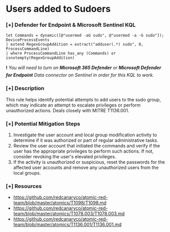 # Users added to Sudoers

### [+] Defender for Endpoint & Microsoft Sentinel KQL
```
let Commands = dynamic([@"usermod -aG sudo", @"usermod -a -G sudo"]);
DeviceProcessEvents
| extend RegexGroupAddition = extract("adduser(.*) sudo", 0, ProcessCommandLine)
| where ProcessCommandLine has_any (Commands) or isnotempty(RegexGroupAddition)
```
:exclamation: *You will need to turn on **Microsoft 365 Defender** or **Microsoft Defender for Endpoint** Data connector on Sentinel in order for this KQL to work.*

### [+] Description 
This rule helps identify potential attempts to add users to the sudo group, which may indicate an attempt to escalate privileges or perform unauthorized actions. Deals closely with MITRE T1136.001.

### [+] Potential Mitigation Steps
1. Investigate the user account and local group modification activity to determine if it was authorized or part of regular administrative tasks.
2. Review the user account that initiated the commands and verify if the user has the appropriate privileges to perform such actions. If not, consider revoking the user's elevated privileges.
3. If the activity is unauthorized or suspicious, reset the passwords for the affected user accounts and remove any unauthorized users from the local groups.

### [+] Resources 
- https://github.com/redcanaryco/atomic-red-team/blob/master/atomics/T1098/T1098.md
- https://github.com/redcanaryco/atomic-red-team/blob/master/atomics/T1078.003/T1078.003.md
- https://github.com/redcanaryco/atomic-red-team/blob/master/atomics/T1136.001/T1136.001.md
